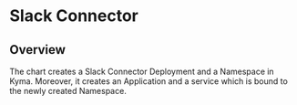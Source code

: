 # Slack Connector <!-- omit in toc -->

## Overview

The chart creates a Slack Connector Deployment and a Namespace in Kyma.
Moreover, it creates an Application and a service which is bound to the newly created Namespace.
